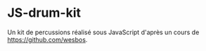 # JS-drum-kit

Un kit de percussions réalisé sous JavaScript d'après un cours de https://github.com/wesbos.
